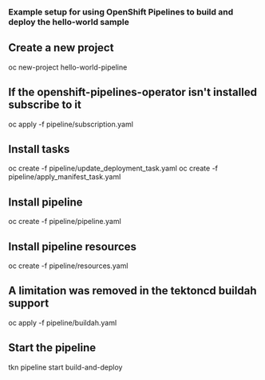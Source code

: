 ### Example setup for using OpenShift Pipelines to build and deploy the hello-world sample

## Create a new project
oc new-project hello-world-pipeline

## If the openshift-pipelines-operator isn't installed subscribe to it
oc apply -f pipeline/subscription.yaml

## Install tasks
oc create -f pipeline/update_deployment_task.yaml
oc create -f pipeline/apply_manifest_task.yaml

## Install pipeline
oc create -f pipeline/pipeline.yaml

## Install pipeline resources
oc create -f pipeline/resources.yaml

## A limitation was removed in the tektoncd buildah support
oc apply -f pipeline/buildah.yaml

## Start the pipeline
tkn pipeline start build-and-deploy
